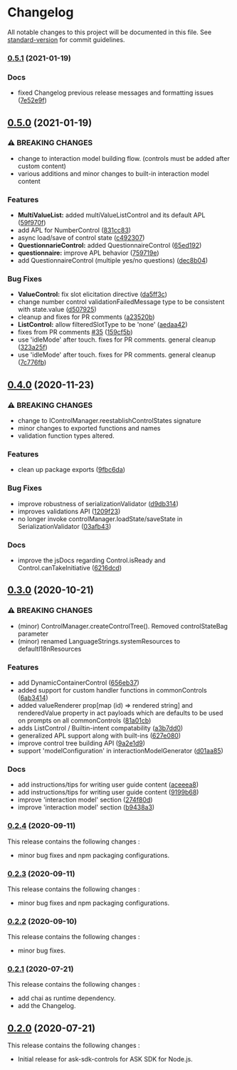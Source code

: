 # Changelog

All notable changes to this project will be documented in this file. See [standard-version](https://github.com/conventional-changelog/standard-version) for commit guidelines.

### [0.5.1](https://github.com/alexa/ask-sdk-controls/compare/v0.5.0...v0.5.1) (2021-01-19)


### Docs

* fixed Changelog previous release messages and formatting issues ([7e52e9f](https://github.com/alexa/ask-sdk-controls/commit/7e52e9fea3a8af73d4552072a2b3bb5f716b2a05))

## [0.5.0](https://github.com/alexa/ask-sdk-controls/compare/v0.4.0...v0.5.0) (2021-01-19)


### ⚠ BREAKING CHANGES

* change to interaction model building flow. (controls must be added after custom content) 
* various additions and minor changes to built-in interaction model content

### Features

* **MultiValueList:** added multiValueListControl and its default APL ([59f970f](https://github.com/alexa/ask-sdk-controls/commit/59f970f207e80bac49e80d38ca76281f9799a6cb))
* add APL for NumberControl ([831cc83](https://github.com/alexa/ask-sdk-controls/commit/831cc83df63665742daf612c9f12f081326a03dc))
* async load/save of control state ([c492307](https://github.com/alexa/ask-sdk-controls/commit/c492307473f70895c33f6fd04e412efb5a7cb63d))
* **QuestionnarieControl:** added QuestionnaireControl ([65ed192](https://github.com/alexa/ask-sdk-controls/commit/65ed192f712e569d54f84deede7b5808f429e188))
* **questionnaire:** improve APL behavior ([759719e](https://github.com/alexa/ask-sdk-controls/commit/759719e50a304a4265930404f1c4af98475a1ef1))
* add QuestionnaireControl (multiple yes/no questions) ([dec8b04](https://github.com/alexa/ask-sdk-controls/commit/dec8b0494f4c036eb39a28a1de0a03f20e4ba680))


### Bug Fixes

* **ValueControl:** fix slot elicitation directive ([da5ff3c](https://github.com/alexa/ask-sdk-controls/commit/da5ff3c44332457e870cf6480221e9a4aabe4a38))
* change number control validationFailedMessage type to be consistent with state.value ([d507925](https://github.com/alexa/ask-sdk-controls/commit/d50792586f3c638261dab5fabb413406dc13049c))
* cleanup and fixes for PR comments ([a23520b](https://github.com/alexa/ask-sdk-controls/commit/a23520bec51ed82fbe5fbb4a7ab84c355f5cccbb))
* **ListControl:** allow filteredSlotType to be 'none' ([aedaa42](https://github.com/alexa/ask-sdk-controls/commit/aedaa423242d8362e2d93b6bff21ba5d837324be))
* fixes from PR comments [#35](https://github.com/alexa/ask-sdk-controls/issues/35) ([159cf5b](https://github.com/alexa/ask-sdk-controls/commit/159cf5b5a4d859eee9a64c1b366191abf592e033))
* use 'idleMode' after touch. fixes for PR comments. general cleanup ([323a25f](https://github.com/alexa/ask-sdk-controls/commit/323a25f8500aa66d27699ed63fda8b121da672d2))
* use 'idleMode' after touch. fixes for PR comments. general cleanup ([7c776fb](https://github.com/alexa/ask-sdk-controls/commit/7c776fbccc9b2d34dbcfafb8027773fd97d1f30a))

## [0.4.0](https://github.com/alexa/ask-sdk-controls/compare/v0.3.0...v0.4.0) (2020-11-23)


### ⚠ BREAKING CHANGES

* change to IControlManager.reestablishControlStates signature
* minor changes to exported functions and names
* validation function types altered.

### Features

* clean up package exports ([9fbc6da](https://github.com/alexa/ask-sdk-controls/commit/9fbc6dad10130c6dfe282573742d0589a397df88))


### Bug Fixes

* improve robustness of serializationValidator ([d9db314](https://github.com/alexa/ask-sdk-controls/commit/d9db314b7a8c036fbba3c9f55789e0f29ea4722b))
* improves validations API ([1209f23](https://github.com/alexa/ask-sdk-controls/commit/1209f23048c68b7bf95c7ad058ad8322af001190))
* no longer invoke controlManager.loadState/saveState in SerializationValidator ([03afb43](https://github.com/alexa/ask-sdk-controls/commit/03afb43b52f7e171719cc5c2489713096414a673))


### Docs

* improve the jsDocs regarding Control.isReady and Control.canTakeInitiative ([6216dcd](https://github.com/alexa/ask-sdk-controls/commit/6216dcda27fe720b82f8abfb4c9a45106b11ead0))

## [0.3.0](https://github.com/alexa/ask-sdk-controls/compare/v0.2.4...v0.3.0) (2020-10-21)


### ⚠ BREAKING CHANGES

* (minor) ControlManager.createControlTree(). Removed controlStateBag parameter
* (minor) renamed LanguageStrings.systemResources to defaultI18nResources

### Features

* add DynamicContainerControl ([656eb37](https://github.com/alexa/ask-sdk-controls/commit/656eb37cb7d22291db0b6509008a5cf0195e99f6))
* added support for custom handler functions in commonControls ([6ab3414](https://github.com/alexa/ask-sdk-controls/commit/6ab3414219be9209379e70c0394848fd1ce65b03))
* added valueRenderer prop[map (id) => rendered string] and renderedValue property in act payloads which are defaults to be used on prompts on all commonControls ([81a01cb](https://github.com/alexa/ask-sdk-controls/commit/81a01cbb89003f88d8684e8752508c569ee05b96))
* adds ListControl / Builtin-intent compatability ([a3b7dd0](https://github.com/alexa/ask-sdk-controls/commit/a3b7dd0f36eba7c08e6f24b50c180ca431b9ed85))
* generalized APL support along with built-ins ([627e080](https://github.com/alexa/ask-sdk-controls/commit/627e0809237ee1a3b08c7272e30e4653a8ffad44))
* improve control tree building API ([9a2e1d9](https://github.com/alexa/ask-sdk-controls/commit/9a2e1d9ff49a24ef43eefab47b939ab7c5699173))
* support 'modelConfiguration' in interactionModelGenerator ([d01aa85](https://github.com/alexa/ask-sdk-controls/commit/d01aa85c1a56ffe69f89b012129fe62d7878c224))


### Docs

* add instructions/tips for writing user guide content ([aceeea8](https://github.com/alexa/ask-sdk-controls/commit/aceeea820eda8ceec42eb81b56061629a3f01047))
* add instructions/tips for writing user guide content ([9199b68](https://github.com/alexa/ask-sdk-controls/commit/9199b686f253b3e794408d052a56c463967e7fac))
* improve 'interaction model' section ([274f80d](https://github.com/alexa/ask-sdk-controls/commit/274f80d2dbc92ecf32e7595cf221c1d7f1773f62))
* improve 'interaction model' section ([b9438a3](https://github.com/alexa/ask-sdk-controls/commit/b9438a3ccddeb08e53a0d40c0d541769bec97526))

### [0.2.4](https://github.com/alexa/ask-sdk-controls/compare/v0.2.3...v0.2.4) (2020-09-11)

This release contains the following changes :
 - minor bug fixes and npm packaging configurations.

### [0.2.3](https://github.com/alexa/ask-sdk-controls/compare/v0.2.2...v0.2.3) (2020-09-11)

This release contains the following changes :
 - minor bug fixes and npm packaging configurations.

### [0.2.2](https://github.com/alexa/ask-sdk-controls/compare/v0.2.2...v0.2.1) (2020-09-10)

This release contains the following changes :
 - minor bug fixes.

### [0.2.1](https://github.com/alexa/ask-sdk-controls/compare/v0.2.1...v0.2.0) (2020-07-21)

This release contains the following changes : 

- add chai as runtime dependency.
- add the Changelog.

## [0.2.0](https://github.com/alexa/ask-sdk-controls/compare/v0.2.0...v0.2.0) (2020-07-21)

This release contains the following changes : 

- Initial release for ask-sdk-controls for ASK SDK for Node.js.
